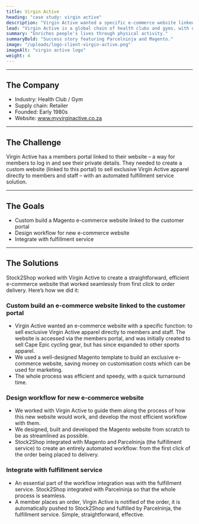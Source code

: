 ```yaml
---
title: Virgin Active
heading: "case study: virgin active" 
description: "Virgin Active wanted a specific e-commerce website linked to their members portal. Stock2Shop worked with them to create a tailormade solution. What was it? A Magento website, integrated with Parcelninja for a seamless workflow. Read more!"
lead: "Virgin Active is a global chain of health clubs and gyms, with over 270 clubs in 10 countries."
summary: "Enriches people's lives through physical activity."
summaryBold: "Success story featuring Parcelninja and Magento."
image: "/uploads/logo-client-virgin-active.png"
imageAlt: "virgin active logo"
weight: 4
---
```


---
## The Company
- Industry: Health Club / Gym
- Supply chain: Retailer
- Founded: Early 1980s
- Website: www.myvirginactive.co.za

---
## The Challenge
Virgin Active has a members portal linked to their website – a way for members to log in and see their private details. They needed to create a custom website (linked to this portal) to sell exclusive Virgin Active apparel directly to members and staff – with an automated fulfillment service solution.

---
## The Goals
- Custom build a Magento e-commerce website linked to the customer portal
- Design workflow for new e-commerce website
- Integrate with fulfillment service

---
## The Solutions
Stock2Shop worked with Virgin Active to create a straightforward, efficient e-commerce website that worked seamlessly from first click to order delivery. Here’s how we did it:

### Custom build an e-commerce website linked to the customer portal
- Virgin Active wanted an e-commerce website with a specific function: to sell exclusive Virgin Active apparel directly to members and staff. The website is accessed via the members portal, and was initially created to sell Cape Epic cycling gear, but has since expanded to other sports apparel.
- We used a well-designed Magento template to build an exclusive e-commerce website, saving money on customisation costs which can be used for marketing.
- The whole process was efficient and speedy, with a quick turnaround time.

### Design workflow for new e-commerce website
- We worked with Virgin Active to guide them along the process of how this new website would work, and develop the most efficient workflow with them.
- We designed, built and developed the Magento website from scratch to be as streamlined as possible.
- Stock2Shop integrated with Magento and Parcelninja (the fulfillment service) to create an entirely automated workflow: from the first click of the order being placed to delivery.

### Integrate with fulfillment service
- An essential part of the workflow integration was with the fulfillment service. Stock2Shop integrated with Parcelninja so that the whole process is seamless.
- A member places an order, Virgin Active is notified of the order, it is automatically pushed to Stock2Shop and fulfilled by Parcelninja, the fulfillment service. Simple, straightforward, effective.